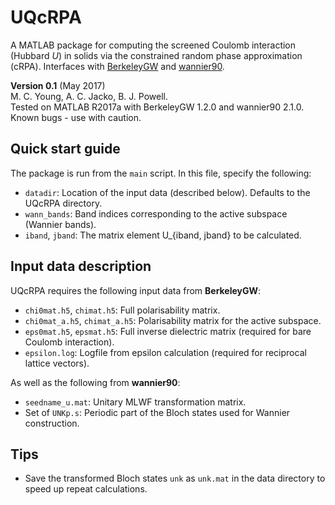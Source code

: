 # UQcRPA

A MATLAB package for computing the screened Coulomb interaction (Hubbard _U_) in solids via the constrained random phase approximation (cRPA). Interfaces with [BerkeleyGW](http://www.berkeleygw.org/) and [wannier90](http://www.wannier.org/).

**Version 0.1** (May 2017)  
M. C. Young, A. C. Jacko, B. J. Powell.  
Tested on MATLAB R2017a with BerkeleyGW 1.2.0 and wannier90 2.1.0.  
Known bugs - use with caution.

## Quick start guide
The package is run from the `main` script. In this file, specify the following:
* `datadir`: Location of the input data (described below). Defaults to the UQcRPA directory.
* `wann_bands`: Band indices corresponding to the active subspace (Wannier bands).
* `iband`, `jband`: The matrix element U_{iband, jband} to be calculated.


## Input data description

UQcRPA requires the following input data from **BerkeleyGW**:
* `chi0mat.h5`, `chimat.h5`: Full polarisability matrix.
* `chi0mat_a.h5`, `chimat_a.h5`: Polarisability matrix for the active subspace.
* `eps0mat.h5`, `epsmat.h5`: Full inverse dielectric matrix (required for bare Coulomb interaction).
* `epsilon.log`: Logfile from epsilon calculation (required for reciprocal lattice vectors).

As well as the following from **wannier90**:
* `seedname_u.mat`: Unitary MLWF transformation matrix.
* Set of `UNKp.s`: Periodic part of the Bloch states used for Wannier construction.

## Tips

* Save the transformed Bloch states `unk` as `unk.mat` in the data directory to speed up repeat calculations.